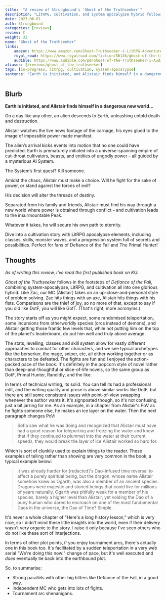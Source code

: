```yaml
---
title:  "A review of Strungbound's 'Ghost of the Truthseeker'"
description: "LitRPG, cultivation, and system apocalypse hybrid following our magical pugilist Alistair."
date: 2023-06-01
auth: Strungbound
categories: [reviews]
review: C
weight: 32
name: "Ghost of the Truthseeker"
links:
    amazon: https://www.amazon.com/Ghost-Truthseeker-1-LitRPG-Adventure-ebook/dp/B0BWDBNLY1
    royal_road: https://www.royalroad.com/fiction/56136/ghost-of-the-truthseeker
    audible: https://www.audible.com/pd/Ghost-of-the-Truthseeker-1-Audiobook/B0BWYYJT2G
aliases: [/reviews/ghost_of_the_truthseeker]
tags: [in-progress, litrpg, cultivation, system-apocalypse]
sentence: "Earth is initiated, and Alistair finds himself in a dangerous new world…"
---
```





## Blurb

**Earth is initiated, and Alistair finds himself in a dangerous new world…**

On a day like any other, an alien descends to Earth, unleashing untold death and destruction.

Alistair watches the live news footage of the carnage, his eyes glued to the image of impossible power made manifest.

The alien’s arrival kicks events into motion that no one could have predicted. Earth is prematurely initiated into a universe-spanning empire of cut-throat cultivators, beasts, and entities of ungodly power – all guided by a mysterious AI System.

The System’s first quest? Kill someone.

Amidst the chaos, Alistair must make a choice. Will he fight for the sake of power, or stand against the forces of evil?

His decision will alter the threads of destiny.

Separated from his family and friends, Alistair must find his way through a new world where power is obtained through conflict – and cultivation leads to the insurmountable Peak.

Whatever it takes, he will secure his own path to eternity.

Dive into a cultivation story with LitRPG apocalypse elements, including classes, skills, monster waves, and a progression system full of secrets and possibilities. Perfect for fans of Defiance of the Fall and The Primal Hunter!

## Thoughts

*As of writing this review, I've read the first published book on KU.*

*Ghost of the Truthseeker* follows in the footsteps of *Defiance of the Fall*, combining system-apocalypse, LitRPG, and cultivation all into one glorious hybrid. Like Zac, our MC (Alistair) takes on an up-close-and-personal style of problem solving. Zac hits things with an axe, Alistair hits things with his fists. Comparisons are the thief of joy, so no more of that, except to say if you did like DotF, you will like GotT. (That's right, more acronyms.)

The story starts off as you might expect, some randomised teleportation, some incursions from otherworldly species (orcs instead of demons), and Alistair getting those frantic few levels that, while not putting him on the top of the planet's leaderboard, do put him well and truly above average. 

The stats, levelling, classes and skill system allow for vastly different approaches to combat for other characters, and we see typical archetypes like the berserker, the mage, sniper, etc, all either working together or as characters to be defeated. The fights are fun and I enjoyed the action-packed pace of the book. It's definitely in the popcorn style of novel rather than deep-and-thoughtful or slice-of-life novels, so the same group as DotF, Primal Hunter, Randidly, and the like.

In terms of technical writing, its solid. You can tell its had a professional edit, and the writing quality and prose is above similar works like DotF, but there are still some consistent issues with point-of-view swapping whenever the author wants it. It's signposted though, so it's not confusing, just a bit jarring for me. As an example, in a chapter from Alistair's PoV as he fights someone else, he makes an ice layer on the water. Then the next paragraph changes PoV:

> Sofia saw what he was doing and recognized that Alistair must have had a good reason for teleporting and freezing the water and knew that if they continued to plummet into the water at their current speeds, they would break the layer of ice Alistair worked so hard for.

Which is sort of clunkily used to explain things to the reader. These examples of telling rather than showing are very common in the book, a typical example below:

> It was already harder for [redacted]'s Dao-infused time reversal to affect a purely spiritual being, but the dragon, whose name Alistair somehow knew as Ogarth, was also a member of an ancient species. Dragons were majestic and storied beings that could live for millions of years naturally. Ogarth was pitifully weak for a member of his species, barely a higher level than Alistair, yet voiding the Dao of a puny human who dared to encroach on one of the most fundamental Daos in the universe, the Dao of Time? Simple.

It's never a whole chapter of "Here's a long history lesson," which is very nice, so I didn't mind these little insights into the world, even if their delivery wasn't very organic to the story. I raise it only because I've seen others who do not like these sort of interjections.

In terms of other plot points, if you enjoy tournament arcs, there's actually one in this book too. It's facilitated by a sudden teleportation in a very web serial "We're doing this now!" change of pace, but it's well executed and *does* eventually tie back into the earthbound plot.

So, to summarise:

* Strong parallels with other big hitters like Defiance of the Fall, in a good way.
* Independent MC who gets into lots of fights.
* Tournament arc shenanigans.

